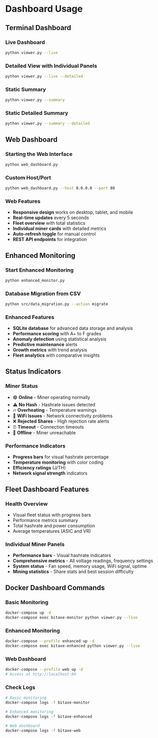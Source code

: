 # Dashboard Usage

## Terminal Dashboard

### Live Dashboard
```bash
python viewer.py --live
```

### Detailed View with Individual Panels
```bash
python viewer.py --live --detailed
```

### Static Summary
```bash
python viewer.py --summary
```

### Static Detailed Summary
```bash
python viewer.py --summary --detailed
```

## Web Dashboard

### Starting the Web Interface
```bash
python web_dashboard.py
```

### Custom Host/Port
```bash
python web_dashboard.py --host 0.0.0.0 --port 80
```

### Web Features
- **Responsive design** works on desktop, tablet, and mobile
- **Real-time updates** every 5 seconds
- **Fleet overview** with total statistics
- **Individual miner cards** with detailed metrics
- **Auto-refresh toggle** for manual control
- **REST API endpoints** for integration

## Enhanced Monitoring

### Start Enhanced Monitoring
```bash
python enhanced_monitor.py
```

### Database Migration from CSV
```bash
python src/data_migration.py --action migrate
```

### Enhanced Features
- **SQLite database** for advanced data storage and analysis
- **Performance scoring** with A+ to F grades
- **Anomaly detection** using statistical analysis
- **Predictive maintenance** alerts
- **Growth metrics** with trend analysis
- **Fleet analytics** with comparative insights

## Status Indicators

### Miner Status
- 🟢 **Online** - Miner operating normally
- ⚠️ **No Hash** - Hashrate issues detected
- 🔥 **Overheating** - Temperature warnings
- 📶 **WiFi Issues** - Network connectivity problems
- ❌ **Rejected Shares** - High rejection rate alerts
- ⏰ **Timeout** - Connection timeouts
- 🔴 **Offline** - Miner unreachable

### Performance Indicators
- **Progress bars** for visual hashrate percentage
- **Temperature monitoring** with color coding
- **Efficiency ratings** (J/TH)
- **Network signal strength** indicators

## Fleet Dashboard Features

### Health Overview
- Visual fleet status with progress bars
- Performance metrics summary
- Total hashrate and power consumption
- Average temperatures (ASIC and VR)

### Individual Miner Panels
- **Performance bars** - Visual hashrate indicators
- **Comprehensive metrics** - All voltage readings, frequency settings
- **System status** - Fan speed, memory usage, WiFi signal, uptime
- **Mining statistics** - Share stats and best session difficulty

## Docker Dashboard Commands

### Basic Monitoring
```bash
docker-compose up -d
docker-compose exec bitaxe-monitor python viewer.py --live
```

### Enhanced Monitoring
```bash
docker-compose --profile enhanced up -d
docker-compose exec bitaxe-enhanced python viewer.py --live
```

### Web Dashboard
```bash
docker-compose --profile web up -d
# Access at http://localhost:80
```

### Check Logs
```bash
# Basic monitoring
docker-compose logs -f bitaxe-monitor

# Enhanced monitoring
docker-compose logs -f bitaxe-enhanced

# Web dashboard
docker-compose logs -f bitaxe-web
```